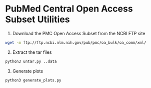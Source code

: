 # PubMed Central Open Access Subset Utilities

1. Download the PMC Open Access Subset from the NCBI FTP site
```bash
wget -m ftp://ftp.ncbi.nlm.nih.gov/pub/pmc/oa_bulk/oa_comm/xml/
```
2. Extract the tar files
```bash
python3 untar.py ..data
```
3. Generate plots
```bash
python3 generate_plots.py
```

